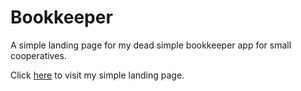 # Bookkeeper
A simple landing page for my dead simple bookkeeper app for small cooperatives.

Click [here](https://gcsomoza.github.io/bookkeeper/) to visit my simple landing page.
